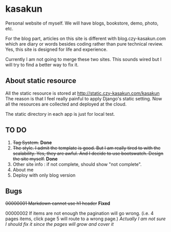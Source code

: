 # kasakun

Personal website of myself. We will have blogs, bookstore, demo, photo, etc.

For the blog part, articles on this site is different with blog.czy-kasakun.com
which are diary or words besides coding rather than pure technical review. Yes,
this site is designed for life and experience.

Currently I am not going to merge these two sites. This sounds wired but I will
try to find a better way to fix it.

## About static resource

All the static resource is stored at http://static.czy-kasakun.com/kasakun
The reason is that I feel really painful to apply Django's static setting.
Now all the resources are collected and deployed at the cloud.

The static directory in each app is just for local test.

## TO DO

1. ~~Tag System.~~ **Done**
2. ~~The style. I admit the template is good. But I am really tired to with 
the scalability. Yes, they are awful. And I decide to use bootswatch.
Design the site myself.~~ **Done**
3. Other site info : if not complete, should show "not complete".
4. About me
5. Deploy with only blog version

## Bugs

~~00000001 Markdown cannot use h1 header~~  **Fixed**

00000002 If items are not enough the pagination will go wrong.
(i.e. 4 pages items, click page 5 will route to a wrong page.)
*Actually I am not sure I should fix it since the pages will grow and cover it*